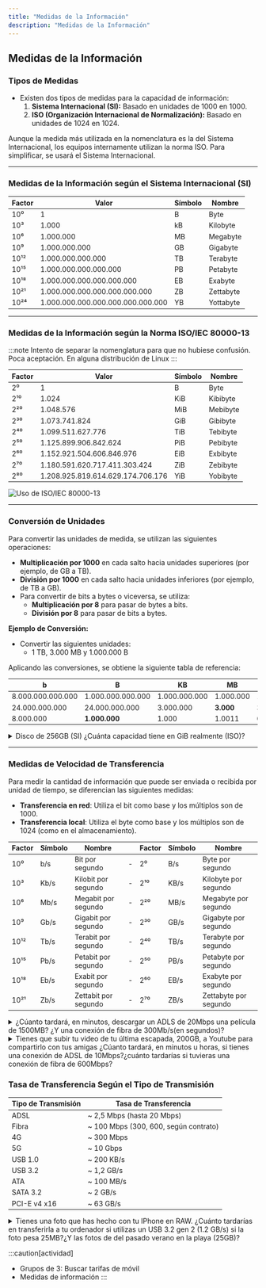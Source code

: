 ```yaml
---
title: "Medidas de la Información"
description: "Medidas de la Información"
---
```


## Medidas de la Información

### **Tipos de Medidas**
- Existen dos tipos de medidas para la capacidad de información:
  1. **Sistema Internacional (SI):** Basado en unidades de 1000 en 1000.
  2. **ISO (Organización Internacional de Normalización):** Basado en unidades de 1024 en 1024.

Aunque la medida más utilizada en la nomenclatura es la del Sistema Internacional, los equipos internamente utilizan la norma ISO. Para simplificar, se usará el Sistema Internacional.

---

### **Medidas de la Información según el Sistema Internacional (SI)**

| Factor          | Valor                 | Símbolo | Nombre    |
|-----------------|-----------------------|---------|-----------|
| 10⁰             | 1                     | B       | Byte      |
| 10³             | 1.000                 | kB      | Kilobyte  |
| 10⁶             | 1.000.000             | MB      | Megabyte  |
| 10⁹             | 1.000.000.000         | GB      | Gigabyte  |
| 10¹²            | 1.000.000.000.000     | TB      | Terabyte  |
| 10¹⁵            | 1.000.000.000.000.000 | PB      | Petabyte  |
| 10¹⁸            | 1.000.000.000.000.000.000 | EB   | Exabyte   |
| 10²¹            | 1.000.000.000.000.000.000.000 | ZB   | Zettabyte |
| 10²⁴            | 1.000.000.000.000.000.000.000.000 | YB | Yottabyte |

---

### **Medidas de la Información según la Norma ISO/IEC 80000-13**

:::note
Intento de separar la nomenglatura para que no hubiese confusión. Poca aceptación. En alguna distribución de Linux
:::

| Factor          | Valor                 | Símbolo | Nombre      |
|-----------------|-----------------------|---------|-------------|
| 2⁰              | 1                     | B       | Byte        |
| 2¹⁰             | 1.024                 | KiB     | Kibibyte    |
| 2²⁰             | 1.048.576             | MiB     | Mebibyte    |
| 2³⁰             | 1.073.741.824         | GiB     | Gibibyte    |
| 2⁴⁰             | 1.099.511.627.776     | TiB     | Tebibyte    |
| 2⁵⁰             | 1.125.899.906.842.624 | PiB     | Pebibyte    |
| 2⁶⁰             | 1.152.921.504.606.846.976 | EiB | Exbibyte    |
| 2⁷⁰             | 1.180.591.620.717.411.303.424 | ZiB | Zebibyte    |
| 2⁸⁰             | 1.208.925.819.614.629.174.706.176 | YiB | Yobibyte    |

![Uso de ISO/IEC 80000-13](https://www.linuxcompatible.org/data/publish/180/00a9a8429db7579eb6ce6a671871e1d01afc97/dc77f1c0673ee535a0a6ce860e0786b4b782cf88.jpg)

---

### **Conversión de Unidades**
Para convertir las unidades de medida, se utilizan las siguientes operaciones:
- **Multiplicación por 1000** en cada salto hacia unidades superiores (por ejemplo, de GB a TB).
- **División por 1000** en cada salto hacia unidades inferiores (por ejemplo, de TB a GB).
- Para convertir de bits a bytes o viceversa, se utiliza:
  - **Multiplicación por 8** para pasar de bytes a bits.
  - **División por 8** para pasar de bits a bytes.

**Ejemplo de Conversión:**
- Convertir las siguientes unidades:
  - 1 TB, 3.000 MB y 1.000.000 B

Aplicando las conversiones, se obtiene la siguiente tabla de referencia:

| b              | B    | KB  | MB  | GB  | TB  |
|---------------|------|-----|-----|-----|-----|
| 8.000.000.000.000 | 1.000.000.000.000 | 1.000.000.000 | 1.000.000 | 1.000 | **1** |
| 24.000.000.000       | 24.000.000.000    | 3.000.000     | **3.000**     | 3 | 0,0033 |
| 8.000.000            | **1.000.000**     | 1.000         | 1.0011    | 0.001 | 0     |

<details>
<summary>Disco de 256GB (SI) ¿Cuánta capacidad tiene en GiB realmente (ISO)?</summary>

![SSD](../../../assets/ut1/ut111_ssd.png)

</details>

---

### **Medidas de Velocidad de Transferencia**
Para medir la cantidad de información que puede ser enviada o recibida por unidad de tiempo, se diferencian las siguientes medidas:

- **Transferencia en red**: Utiliza el bit como base y los múltiplos son de 1000.
- **Transferencia local**: Utiliza el byte como base y los múltiplos son de 1024 (como en el almacenamiento).


| Factor | Símbolo | Nombre               |   | Factor | Símbolo | Nombre                |
| ------ | ------- | -------------------- | - | ------ | ------- | --------------------- |
| 10⁰    | b/s     | Bit por segundo      | - | 2⁰     | B/s     | Byte por segundo      |
| 10³    | Kb/s    | Kilobit por segundo  | - | 2¹⁰    | KB/s    | Kilobyte por segundo  |
| 10⁶    | Mb/s    | Megabit por segundo  | - | 2²⁰    | MB/s    | Megabyte por segundo  |
| 10⁹    | Gb/s    | Gigabit por segundo  | - | 2³⁰    | GB/s    | Gigabyte por segundo  |
| 10¹²   | Tb/s    | Terabit por segundo  | - | 2⁴⁰    | TB/s    | Terabyte por segundo  |
| 10¹⁵   | Pb/s    | Petabit por segundo  | - | 2⁵⁰    | PB/s    | Petabyte por segundo  |
| 10¹⁸   | Eb/s    | Exabit por segundo   | - | 2⁶⁰    | EB/s    | Exabyte por segundo   |
| 10²¹   | Zb/s    | Zettabit por segundo | - | 2⁷⁰    | ZB/s    | Zettabyte por segundo |

<details>
<summary>¿Cúanto tardará, en minutos, descargar un ADLS de 20Mbps una película de 1500MB? ¿Y una conexión de fibra de 300Mb/s(en segundos)?</summary>

![adsl_fibra](../../../assets/ut1/ut111_adsl_fibra.png)

ADSL:
- 1500 MB / 2,5 MB/s = 600 s = 10 min

Fibra:
- 1500 MB / 37,5 MB/s = 40 s

</details>

<details>
<summary>Tienes que subir tu video de tu última escapada, 200GB, a Youtube para compartirlo con tus amigas ¿Cúanto tardará, en minutos u horas, si tienes una conexión de ADSL de 10Mbps?¿cuánto tardarías si tuvieras una conexión de fibra de 600Mbps?</summary>

![cloud upload](../../../assets/ut1/ut111_cloud.png)

</details>


### **Tasa de Transferencia Según el Tipo de Transmisión**

| Tipo de Transmisión | Tasa de Transferencia   |
|---------------------|------------------------|
| ADSL                | ~ 2,5 Mbps (hasta 20 Mbps) |
| Fibra               | ~ 100 Mbps (300, 600, según contrato) |
| 4G                  | ~ 300 Mbps             |
| 5G                  | ~ 10 Gbps              |
| USB 1.0             | ~ 200 KB/s             |
| USB 3.2             | ~ 1,2 GB/s             |
| ATA                 | ~ 100 MB/s             |
| SATA 3.2            | ~ 2 GB/s               |
| PCI-E v4 x16        | ~ 63 GB/s              |

<details>
<summary>Tienes una foto que has hecho con tu IPhone en RAW. ¿Cuánto tardarías en transferirla a tu ordenador si utilizas un USB 3.2 gen 2 (1.2 GB/s) si la foto pesa 25MB?¿Y las fotos de del pasado verano en la playa (25GB)?</summary>

![usb3.2](../../../assets/ut1/ut111_usb.png)

- Foto RAW (25 MB): 25 MB (0,025 GB) / 1.2 GB/s = 0.02083 s ≈ 21 ms
- Fotos Verano (25 GB): 25 GB / 1.2 GB/s = 20.8333 s ≈ 20.83 s
  
</details>


:::caution[actividad]
- Grupos de 3: Buscar tarifas de móvil 
- Medidas de información
:::